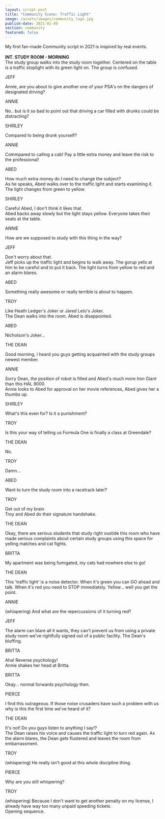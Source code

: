 ```yaml
---
layout: script-post
title: "Community Scene: Traffic Light"
image: /assets/images/community_logo.jpg
publish-date: 2021-01-09
section: community
featured: false
---
```


<div class = "lead-in"> My first fan-made Community script in 2021 is inspired by real events.</div>

<br>

<div class = "action"><strong>INT. STUDY ROOM - MORNING</strong></div>
<div class = "action">The study group walks into the study room together. Centered on the table is a traffic stoplight with its green light on. The group is confused.</div>
<p class = "character"> JEFF </p>
Annie, are you about to give another one of your PSA's on the dangers of designated driving?
<p class = "character"> ANNIE </p>
No.. but is it so bad to point out that driving a car filled with drunks could be distracting?
<p class = "character"> SHIRLEY </p>
Compared to being drunk yourself?
<p class = "character"> ANNIE </p>
Commpared to calling a cab! Pay a little extra money and leave the risk to the professional!
<p class = "character"> ABED </p>
How much extra money do I need to change the subject?
<div class = "action"> As he speaks, Abed walks over to the traffic lgiht and starts examining it. The light changes from green to yellow.</div>
<p class = "character"> SHIRLEY </p>
Careful Abed, I don't think it likes that.
<div class = "action">Abed backs away slowly but the light stays yellow. Everyone takes their seats at the table.</div>
<p class = "character"> ANNIE </p>
How are we supposed to study with this thing in the way?
<p class = "character">  JEFF </p>
Don't worry about that.
<div class = "action"> Jeff picks up the traffic light and begins to walk away. The gorup yells at him to be careful and to put it back. The light turns from yellow to red and an alarm blares.</div>
<p class = "character">  ABED </p>
Something really awesome or really terrible is about to happen.
<p class = "character">  TROY </p>
Like Heath Ledger's Joker or Jared Leto's Joker.
<div class = "action"> The Dean walks into the room. Abed is disappointed.</div>
<p class = "character"> ABED  </p>
Nicholson's Joker...
<p class = "character"> THE DEAN  </p>
Good morning, I heard you guys getting acquainted with the study groups newest member.
<p class = "character">  ANNIE </p>
Sorry Dean, the position of robot is filled and Abed's much more Iron Giant than this HAL 9000.
<div class = "action">Annie looks to Abed for approval on her movie references, Abed gives her a thumbs up.</div>
<p class = "character"> SHIRLEY </p>
What's this even for? Is it a punishment?
<p class = "character"> TROY </p>
Is this your way of telling us Formula One is finally a class at Greendale?
<p class = "character"> THE DEAN  </p>
No.
<p class = "character">  TROY </p>
Damn...
<p class = "character"> ABED </p>
Want to turn the study room into a racetrack later?
<p class = "character"> TROY  </p>
Get out of my brain
<div class = "action">Troy and Abed do their signature handshake.</div>
<p class = "character"> THE DEAN </p>
Okay, there are serious students that study right oustide this room who have made serious complaints about certain study groups using this space for yelling matches and cat fights.
<p class = "character"> BRITTA  </p>
My apartment was being fumigated, my cats had nowhere else to go!
<p class = "character"> THE DEAN  </p>
This 'traffic light' is a noise detector. When it's green you can GO ahead and talk. When it's red you need to STOP immediately. Yellow... well you get the point.
<p class = "character"> ANNIE  </p>
(whispering) And what are the repercussions of it turning red?
<p class = "character"> JEFF  </p>
The alarm can blare all it wants, they can't prevent us from using a private study room we've rightfully signed out of a public facility. The Dean's bluffing.
<p class = "character"> BRITTA  </p>
Aha! Reverse psychology!
<div class = "action">Annie shakes her head at Britta.</div>
<p class = "character"> BRITTA </p>
Okay... normal forwards psychology then.
<p class = "character"> PIERCE  </p>
I find this outrageous. If those noise crusaders have such a problem with us why is this the first time we've heard of it?
<p class = "character"> THE DEAN </p>
It's not! Do you guys listen to anything I say!?
<div class = "action">The Dean raises his voice and causes the traffic light to turn red again. As the alarm blares, the Dean gets flustered and leaves the room from embarrassment.</div>
<p class = "character"> TROY  </p>
(whispering) He really isn't good at this whole discipline thing.
<p class = "character"> PIERCE </p>
Why are you still whispering?
<p class = "character"> TROY </p>
(whispering) Because I don't want to get another penalty on my license, I already have way too many unpaid speeding tickets.
<div class = "action">Opening sequence.</div>
